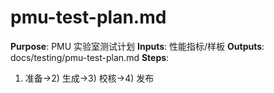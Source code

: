 # pmu-test-plan.md

**Purpose**: PMU 实验室测试计划
**Inputs**: 性能指标/样板
**Outputs**: docs/testing/pmu-test-plan.md
**Steps**:

1. 准备→2) 生成→3) 校核→4) 发布
